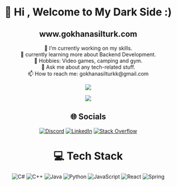 <div align="center">
  
<h1>👋 Hi , Welcome to My Dark Side :) </h1>
  <h2>www.gokhanasilturk.com</h2>
🔭 I’m currently working on my skills.<br>
🌱 currently learning more about Backend Development.<br>
🏁 Hobbies: Video games, camping and gym.<br>
💬 Ask me about any tech-related stuff.<br>📫 How to reach me: gokhanasilturkk@gmail.com<br>
  
  ![](https://quotes-github-readme.vercel.app/api?type=horizontal&theme=dark)
  
  ![](https://visitcount.itsvg.in/api?id=GokhanAsilturk&icon=5&color=1)


  
  
  

## 🌐 Socials
[![Discord](https://img.shields.io/badge/Discord-%237289DA.svg?logo=discord&logoColor=white)](https://discord.gg/#8258) [![LinkedIn](https://img.shields.io/badge/LinkedIn-%230077B5.svg?logo=linkedin&logoColor=white)](https://linkedin.com/in/gokhanasilturk) [![Stack Overflow](https://img.shields.io/badge/-Stackoverflow-FE7A16?logo=stack-overflow&logoColor=white)](https://stackoverflow.com/users/14597623) 









# 💻 Tech Stack
![C#](https://img.shields.io/badge/c%23-%23239120.svg?style=for-the-badge&logo=c-sharp&logoColor=white) ![C++](https://img.shields.io/badge/c++-%2300599C.svg?style=for-the-badge&logo=c%2B%2B&logoColor=white) ![Java](https://img.shields.io/badge/java-%23ED8B00.svg?style=for-the-badge&logo=java&logoColor=white) ![Python](https://img.shields.io/badge/python-3670A0?style=for-the-badge&logo=python&logoColor=ffdd54) ![JavaScript](https://img.shields.io/badge/javascript-%23323330.svg?style=for-the-badge&logo=javascript&logoColor=%23F7DF1E) ![React](https://img.shields.io/badge/react-%2320232a.svg?style=for-the-badge&logo=react&logoColor=%2361DAFB) ![Spring](https://img.shields.io/badge/spring-%236DB33F.svg?style=for-the-badge&logo=spring&logoColor=white)

</div>

<!-- Proudly created with GPRM ( https://gprm.itsvg.in ) -->

